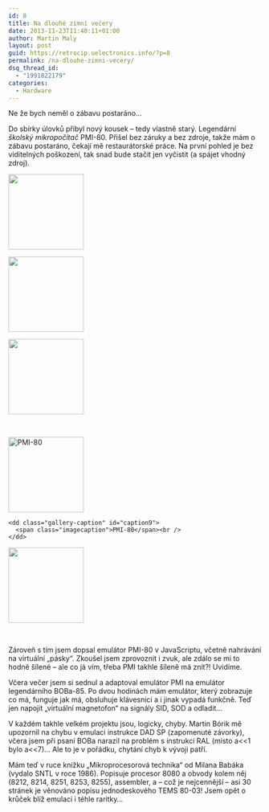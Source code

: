 ```yaml
---
id: 8
title: Na dlouhé zimní večery
date: 2013-11-23T11:40:11+01:00
author: Martin Maly
layout: post
guid: https://retrocip.uelectronics.info/?p=8
permalink: /na-dlouhe-zimni-vecery/
dsq_thread_id:
  - "1991822179"
categories:
  - Hardware
---
```

Ne že bych neměl o zábavu postaráno&#8230;

<!--more-->

Do sbírky úlovků přibyl nový kousek &#8211; tedy vlastně starý. Legendární _školský mikropočítač_ PMI-80. Přišel bez záruky a bez zdroje, takže mám o zábavu postaráno, čekají mě restaurátorské práce. Na první pohled je bez viditelných poškození, tak snad bude stačit jen vyčistit (a spájet vhodný zdroj). 

<div id='gallery-1' class='gallery galleryid-8 gallery-columns-3 gallery-size-thumbnail gallery1'>
  <dl class="gallery-item">
    <dt class="gallery-icon">
      <a href="https://retrocip.cz/wp-content/uploads/sites/6/2013/11/image001.jpg" title="" class="highslide" onclick="return hs.expand(this,{captionId:'caption13'})"><img src="https://retrocip.cz/wp-content/uploads/sites/6/2013/11/image001-150x150.jpg" width="150" height="150" alt="" /></a>
    </dt>
  </dl>
  
  <dl class="gallery-item">
    <dt class="gallery-icon">
      <a href="https://retrocip.cz/wp-content/uploads/sites/6/2013/11/image003.jpg" title="" class="highslide" onclick="return hs.expand(this,{captionId:'caption11'})"><img src="https://retrocip.cz/wp-content/uploads/sites/6/2013/11/image003-150x150.jpg" width="150" height="150" alt="" /></a>
    </dt>
  </dl>
  
  <dl class="gallery-item">
    <dt class="gallery-icon">
      <a href="https://retrocip.cz/wp-content/uploads/sites/6/2013/11/image002.jpg" title="" class="highslide" onclick="return hs.expand(this,{captionId:'caption12'})"><img src="https://retrocip.cz/wp-content/uploads/sites/6/2013/11/image002-150x150.jpg" width="150" height="150" alt="" /></a>
    </dt>
  </dl>
  
  <br style="clear: both" />
  
  <dl class="gallery-item">
    <dt class="gallery-icon">
      <a href="https://retrocip.cz/wp-content/uploads/sites/6/2013/11/image005.jpg" title="PMI-80" class="highslide" onclick="return hs.expand(this,{captionId:'caption9'})"><img src="https://retrocip.cz/wp-content/uploads/sites/6/2013/11/image005-150x150.jpg" width="150" height="150" alt="PMI-80" /></a>
    </dt>
    
    <dd class="gallery-caption" id="caption9">
      <span class="imagecaption">PMI-80</span><br />
    </dd>
  </dl>
  
  <dl class="gallery-item">
    <dt class="gallery-icon">
      <a href="https://retrocip.cz/wp-content/uploads/sites/6/2013/11/image004.jpg" title="" class="highslide" onclick="return hs.expand(this,{captionId:'caption10'})"><img src="https://retrocip.cz/wp-content/uploads/sites/6/2013/11/image004-150x150.jpg" width="150" height="150" alt="" /></a>
    </dt>
  </dl>
  
  <br style='clear: both' />
</div>

Zároveň s tím jsem dopsal emulátor PMI-80 v JavaScriptu, včetně nahrávání na virtuální &#8222;pásky&#8220;. Zkoušel jsem zprovoznit i zvuk, ale zdálo se mi to hodně šílené &#8211; ale co já vím, třeba PMI takhle šíleně má znít?! Uvidíme.

Včera večer jsem si sednul a adaptoval emulátor PMI na emulátor legendárního BOBa-85. Po dvou hodinách mám emulátor, který zobrazuje co má, funguje jak má, obsluhuje klávesnici a i jinak vypadá funkčně. Teď jen napojit &#8222;virtuální magnetofon&#8220; na signály SID, SOD a odladit&#8230;

V každém takhle velkém projektu jsou, logicky, chyby. Martin Bórik mě upozornil na chybu v emulaci instrukce DAD SP (zapomenuté závorky), včera jsem při psaní BOBa narazil na problém s instrukcí RAL (místo a<<1 bylo a<<7)&#8230; Ale to je v pořádku, chytání chyb k vývoji patří.

Mám teď v ruce knížku &#8222;Mikroprocesorová technika&#8220; od Milana Babáka (vydalo SNTL v roce 1986). Popisuje procesor 8080 a obvody kolem něj (8212, 8214, 8251, 8253, 8255), assembler, a &#8211; což je nejcennější &#8211; asi 30 stránek je věnováno popisu jednodeskového TEMS 80-03! Jsem opět o krůček blíž emulaci i téhle raritky&#8230;